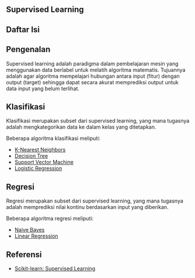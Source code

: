 ## Supervised Learning

## Daftar Isi

## Pengenalan

Supervised learning adalah paradigma dalam pembelajaran mesin yang menggunakan data berlabel untuk melatih algoritma matematis. Tujuannya adalah agar algoritma mempelajari hubungan antara input (fitur) dengan output (target) sehingga dapat secara akurat memprediksi output untuk data input yang belum terlihat.

## Klasifikasi

Klasifikasi merupakan subset dari supervised learning, yang mana tugasnya adalah mengkategorikan data ke dalam kelas yang ditetapkan.

Beberapa algoritma klasifikasi meliputi:
- [K-Nearest Neighbors](KNN.md)
- [Decision Tree]()
- [Support Vector Machine]()
- [Logistic Regression]()

## Regresi

Regresi merupakan subset dari supervised learning, yang mana tugasnya adalah memprediksi nilai kontinu berdasarkan input yang diberikan.

Beberapa algoritma regresi meliputi:
- [Naive Bayes]()
- [Linear Regression]()

## Referensi

- [Scikit-learn: Supervised Learning](https://scikit-learn.org/stable/supervised_learning.html)